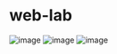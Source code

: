 # web-lab

![image](https://user-images.githubusercontent.com/47062062/111589475-f39f0180-87d5-11eb-925e-a9e531fec34e.png)
![image](https://user-images.githubusercontent.com/47062062/111589626-25b06380-87d6-11eb-835b-03b09bb1e163.png)
![image](https://user-images.githubusercontent.com/47062062/111589680-3660d980-87d6-11eb-8155-f45a4339c9b5.png)
